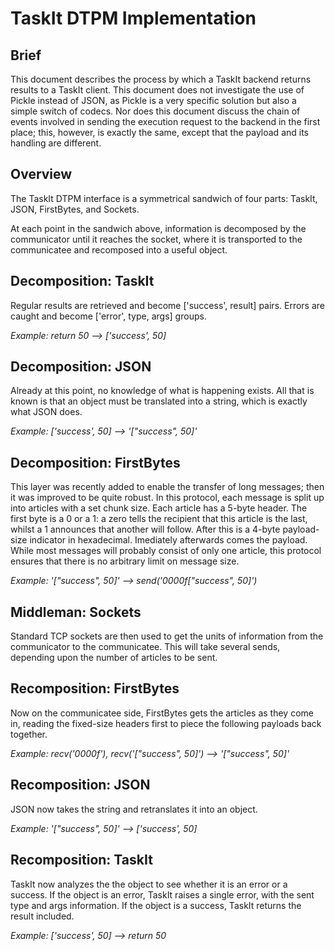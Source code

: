 TaskIt DTPM Implementation
==========================

Brief
-----

This document describes the process by which a TaskIt backend returns results 
to a TaskIt client. This document does not investigate the use of Pickle 
instead of JSON, as Pickle is a very specific solution but also a simple switch 
of codecs. Nor does this document discuss the chain of events involved in 
sending the execution request to the backend in the first place; this, however, 
is exactly the same, except that the payload and its handling are different.

Overview
--------

The TaskIt DTPM interface is a symmetrical sandwich of four parts: 
TaskIt, JSON, FirstBytes, and Sockets.

At each point in the sandwich above, information is decomposed by the 
communicator until it reaches the socket, where it is transported to the 
communicatee and recomposed into a useful object.

Decomposition: TaskIt
---------------------

Regular results are retrieved and become ['success', result] pairs. Errors are 
caught and become ['error', type, args] groups.

*Example: return 50 --> ['success', 50]*

Decomposition: JSON
-------------------

Already at this point, no knowledge of what is happening exists. All that is 
known is that an object must be translated into a string, which is exactly what 
JSON does.

*Example: ['success', 50] --> '["success", 50]'*

Decomposition: FirstBytes
-------------------------

This layer was recently added to enable the transfer of long messages; then it 
was improved to be quite robust. In this protocol, each message is split up 
into articles with a set chunk size. Each article has a 5-byte header. The 
first byte is a 0 or a 1: a zero tells the recipient that this article is the 
last, whilst a 1 announces that another will follow. After this is a 4-byte 
payload-size indicator in hexadecimal. Imediately afterwards comes the payload.
While most messages will probably consist of only one article, this protocol 
ensures that there is no arbitrary limit on message size.

*Example: '["success", 50]' --> send('0000f["success", 50]')*

Middleman: Sockets
------------------

Standard TCP sockets are then used to get the units of information from the 
communicator to the communicatee. This will take several sends, depending upon 
the number of articles to be sent.

Recomposition: FirstBytes
-------------------------

Now on the communicatee side, FirstBytes gets the articles as they come in, 
reading the fixed-size headers first to piece the following payloads back 
together. 

*Example: recv('0000f'), recv('["success", 50]') --> '["success", 50]'*

Recomposition: JSON
-------------------

JSON now takes the string and retranslates it into an object.

*Example: '["success", 50]' --> ['success', 50]*

Recomposition: TaskIt
---------------------

TaskIt now analyzes the the object to see whether it is an error or a success. 
If the object is an error, TaskIt raises a single error, with the sent type and 
args information. If the object is a success, TaskIt returns the result 
included.

*Example: ['success', 50] --> return 50*
